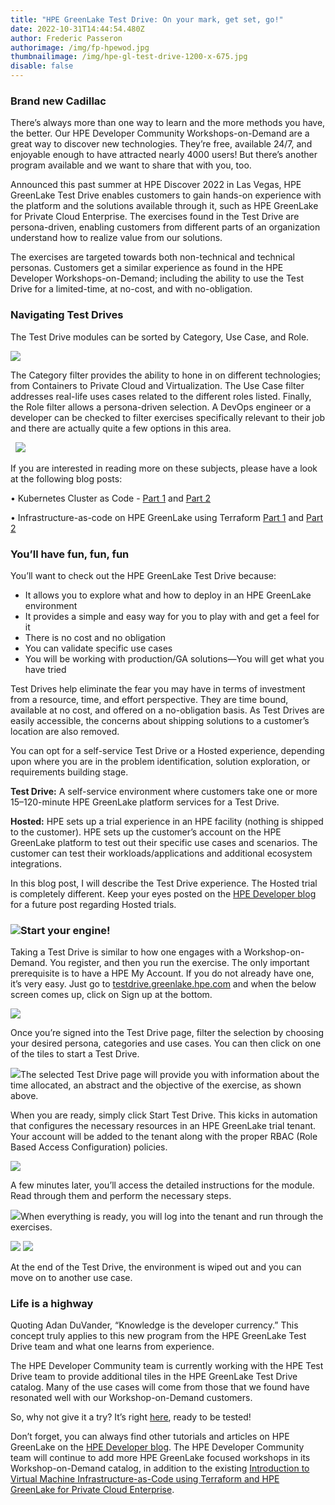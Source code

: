 ```yaml
---
title: "HPE GreenLake Test Drive: On your mark, get set, go!"
date: 2022-10-31T14:44:54.480Z
author: Frederic Passeron
authorimage: /img/fp-hpewod.jpg
thumbnailimage: /img/hpe-gl-test-drive-1200-x-675.jpg
disable: false
---
```

### Brand new Cadillac

There’s always more than one way to learn and the more methods you have, the better. Our HPE Developer Community Workshops-on-Demand are a great way to discover new technologies. They’re free, available 24/7, and enjoyable enough to have attracted nearly 4000 users! But there’s another program available and we want to share that with you, too.

Announced this past summer at HPE Discover 2022 in Las Vegas, HPE GreenLake Test Drive enables customers to gain hands-on experience with the platform and the solutions available through it, such as HPE GreenLake for Private Cloud Enterprise. The exercises found in the Test Drive are persona-driven, enabling customers from different parts of an organization understand how to realize value from our solutions. 

The exercises are targeted towards both non-technical and technical personas. Customers get a similar experience as found in the HPE Developer Workshops-on-Demand; including the ability to use the Test Drive for a limited-time, at no-cost, and with no-obligation.

### Navigating Test Drives

The Test Drive modules can be sorted by Category, Use Case, and Role.

![](https://lh6.googleusercontent.com/KnXxNZLrQSpkwpwVTcxfFswNMQmOpzk-eC47v8RbJg3nkmEs5RE9RyGmMHtNsmNJ-UauiLVNGENsmTPHAaTFI6iQlw3fHmMiVgoXoGf2op5JylCCNpMjyLyT15Eu-XwqvoLgqt6UnoqF2x1V312RAga2b60rjPnI9iEfzrm3VysZVWnd6nOC6FJQjg)

The Category filter provides the ability to hone in on different technologies; from Containers to Private Cloud and Virtualization. The Use Case filter addresses real-life uses cases related to the different roles listed. Finally, the Role filter allows a persona-driven selection. A DevOps engineer or a developer can be checked to filter exercises specifically relevant to their job and there are actually quite a few options in this area.

  ![](https://lh6.googleusercontent.com/rQge-Cp5qraR7J0YaZJrEzxSfVheVjDbpyFAGbzBzqQ-3xYWJEBzt0Al8vB8UFPcn_4DqLpKY0qvt8hIux3XzXf3biudOa2KD7YzW66RSr5XsmDbQlGIq0bQR7CnUtjnG0xX0EIPM3OJWGBw_rhIYxLhp2yvRrq2vEiPjrGDcGG0c21pwvs2qlB8OQ)

If you are interested in reading more on these subjects, please have a look at the following blog posts:

• Kubernetes Cluster as Code - [Part 1](https://developer.hpe.com/blog/kubernetes-clusters-as-code-part1/) and [Part 2](https://developer.hpe.com/blog/kubernetes-clusters-as-code-part2/)

• Infrastructure-as-code on HPE GreenLake using Terraform [Part 1](https://developer.hpe.com/blog/infrastructure-as-code-on-hpe-greenlake-using-terraform/) and [Part 2](https://developer.hpe.com/blog/infrastructure-as-code-on-hpe-greenlake-using-terraform-%E2%80%93-part-2/)

### You’ll have fun, fun, fun 

You’ll want to check out the HPE GreenLake Test Drive because:

* It allows you to explore what and how to deploy in an HPE GreenLake environment
* It provides a simple and easy way for you to play with and get a feel for it
* There is no cost and no obligation
* You can validate specific use cases
* You will be working with production/GA solutions—You will get what you have tried

Test Drives help eliminate the fear you may have in terms of investment from a resource, time, and effort perspective. They are time bound, available at no cost, and offered on a no-obligation basis. As Test Drives are easily accessible, the concerns about shipping solutions to a customer’s location are also removed.

You can opt for a self-service Test Drive or a Hosted experience, depending upon where you are in the problem identification, solution exploration, or requirements building stage.

**Test Drive:** A self-service environment where customers take one or more 15–120-minute HPE GreenLake platform services for a Test Drive.

**Hosted:** HPE sets up a trial experience in an HPE facility (nothing is shipped to the customer). HPE sets up the customer’s account on the HPE GreenLake platform to test out their specific use cases and scenarios. The customer can test their workloads/applications and additional ecosystem integrations. 

In this blog post, I will describe the Test Drive experience. The Hosted trial is completely different. Keep your eyes posted on the [HPE Developer blog](https://developer.hpe.com/blog) for a future post regarding Hosted trials.

### ![](https://lh5.googleusercontent.com/CQKLTokn8etl6CjcShPDoTXIUjnWoCmC5ovgSxkh8pbfZjd1rednGVr3FB06yheObm4lHTXYwEFdZXgePKBdhL1X6nA_ZUEePR8qO8IbEOQugTUwAsAg2VsGxus_eqPcWNZ0AUyJ_sm5yzKPKfWlZRW3eZOGdYTdW316l6SPQNfFq3wVxY7e6BYjuA)Start your engine!

Taking a Test Drive is similar to how one engages with a Workshop-on-Demand. You register, and then you run the exercise. The only important prerequisite is to have a HPE My Account. If you do not already have one, it’s very easy. Just go to [testdrive.greenlake.hpe.com](https://testdrive.greenlake.hpe.com/) and when the below screen comes up, click on Sign up at the bottom. 

![](https://lh6.googleusercontent.com/ZDo9f5MAd-ItdE3ffVIVbgraV_WTeKowYrPLCrFZ4mXRlSsUX_sV4vn7BGHtYWvEhyviziYfj7ZoAD58JBo01cowDl2JLpAP5zsg6xMfF3XorW6rEEeqeePILwpKHd98jvwJo3d4eZkXaLWKE0vnWCZF4LAx-xCrZBgSvXAw9W2522gypzfKw4Fbsw)

Once you’re signed into the Test Drive page, filter the selection by choosing your desired persona, categories and use cases. You can then click on one of the tiles to start a Test Drive.

![](https://lh4.googleusercontent.com/wkKT6hPOPVXMhi12nntmqpN6psjVfwSCEJrAZiokypSJFWOxBLs-N2wHBg_q3x5cgRISl9n4UxH3eFeEd26ceil0Kuwjek5fWBTsAzBMzbzsyhfmdKRJmLLD3NIggDeRntlSt-gm3COvsy7-6ZUO0lxRMiw_R4VALtsEgibbpjU5YMNttb2KFKJUpg)The selected Test Drive page will provide you with information about the time allocated, an abstract and the objective of the exercise, as shown above.

When you are ready, simply click Start Test Drive. This kicks in automation that configures the necessary resources in an HPE GreenLake trial tenant. Your account will be added to the tenant along with the proper RBAC (Role Based Access Configuration) policies.

![](https://lh6.googleusercontent.com/ma02vmLYe5HmOhseaB8PbZVsJJElwWT7lsHYjLeo6B0HD35ileQowAqjfvoslGGIkM7cu66Yss7Fk-6-OhNpg_3hS4lP3e-94KwczZCbPzsJv_YjhYhGNlm218xDtQwr4T1w7WBE3G3b5NWriPkRiD4aro9rX1KFt9RrK9hLigFJDulcLlfOTVJOaw)

A few minutes later, you’ll access the detailed instructions for the module. Read through them and perform the necessary steps.

![](https://lh4.googleusercontent.com/ZBs9wvU8qYPMNwll9Ofwopb1fcl_FbRFifYPBGLDJgRBL-IpwcSPw0vJVL1BK-TLsgJ3lGZgCbGNdTRiJYqYbLzWSvHy_JHLVbJv-ZS5NYdfAyjkvIBxMgBXSQDSBETE1Uw8GC4P2RXEQhNxXGL-xVSDBL2mhI1LbZsEBjVbJ78wNBLjw76m3t8FiQ)When everything is ready, you will log into the tenant and run through the exercises.

![](https://lh6.googleusercontent.com/QB1__-a__DNcziWiLBD974B-COIEXWnpPG6mAS5TUTWYPkzP1sL3wI8Ea-mSx3uPxGMZlbk1zeCK3DfcfzlyTDdldzTQTJZ2xGTZa-a8tVju5yngUEOmn8YBc7Vn-Cb3gC9n-1h2hudjkdTwoSlUmgvlugCBhkMQPDAH17TW_LvGMmDzTCTMbVpPLA) ![](https://lh5.googleusercontent.com/tPrn2s25ZZ_8ltjqU27xaGbpAm-ubL4MmpO5tgPBNXh881X7-5Si7D2mOlhyvXMOOKqF0jacwztIijykJDi4V40oBMkNw-NvNn5I9XkE41vLJmHXwpAYiljF9BZAvJzeFZW01E1cdnv9hQ5mZFJH5iWV0ovLeYWqxIHAS0d0h1X0XU9BTfbfSlXZYg)

At the end of the Test Drive, the environment is wiped out and you can move on to another use case.

### Life is a highway

Quoting Adan DuVander, “Knowledge is the developer currency.” This concept truly applies to this new program from the HPE GreenLake Test Drive team and what one learns from experience.

The HPE Developer Community team is currently working with the HPE Test Drive team to provide additional tiles in the HPE GreenLake Test Drive catalog. Many of the use cases will come from those that we found have resonated well with our Workshop-on-Demand customers.

So, why not give it a try? It’s right [here](https://testdrive.greenlake.hpe.com/), ready to be tested!

Don’t forget, you can always find other tutorials and articles on HPE GreenLake on the [HPE Developer blog](https://developer.hpe.com/blog). The HPE Developer Community team will continue to add more HPE GreenLake focused workshops in its Workshop-on-Demand catalog, in addition to the existing [Introduction to Virtual Machine Infrastructure-as-Code using Terraform and HPE GreenLake for Private Cloud Enterprise](https://developer.hpe.com/hackshack/replays/36).